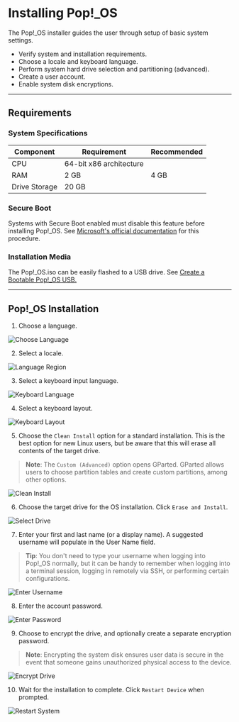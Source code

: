 # Installing Pop!_OS

The Pop!_OS installer guides the user through setup of basic system settings.

- Verify system and installation requirements.
- Choose a locale and keyboard language.
- Perform system hard drive selection and partitioning (advanced).
- Create a user account.
- Enable system disk encryptions.

---
## Requirements

### System Specifications

| Component | Requirement | Recommended |
|-----------|-------------|-------------|
| CPU       | 64-bit x86 architecture |     
| RAM       | 2 GB        | 4 GB        |
| Drive Storage | 20 GB   |             | 

### Secure Boot

Systems with Secure Boot enabled must disable this feature before installing Pop!_OS. See [Microsoft's official documentation](https://docs.microsoft.com/en-us/windows-hardware/manufacture/desktop/disabling-secure-boot?view=windows-10) for this procedure.

### Installation Media

The Pop!_OS.iso can be easily flashed to a USB drive. See [Create a Bootable Pop!_OS USB.](/Getting-Started/Create-bootable-media/create-bootable-usb.md)

---
## Pop!\_OS Installation

1. Choose a language.

![Choose Language](/images/installation/choose-language.png)

2. Select a locale.

![Language Region](/images/installation/language-region.png)

3. Select a keyboard input language.

![Keyboard Language](/images/installation/keyboard-language.png)

4. Select a keyboard layout.

![Keyboard Layout](/images/installation/keyboard-language2.png)

5. Choose the `Clean Install` option for a standard installation. This is the best option for new Linux users, but be aware that this will erase all contents of the target drive.

>**Note**: The `Custom (Advanced)` option opens GParted. GParted allows users to choose partition tables and create custom partitions, among other options.  <!-- See Using [GParted Custom (Advanced)](advanced-installation.md) for more information. -->

![Clean Install](/images/installation/clean-install.png)

6. Choose the target drive for the OS installation. Click `Erase and Install`.

![Select Drive](/images/installation/select-system-drive.png)

7. Enter your first and last name (or a display name). A suggested username will populate in the User Name field.

>**Tip**: You don't need to type your username when logging into Pop!_OS normally, but it can be handy to remember when logging into a terminal session, logging in remotely via SSH, or performing certain configurations.

![Enter Username](/images/installation/enter-username.png)

8. Enter the account password.

![Enter Password](/images/installation/enter-password.png)

9. Choose to encrypt the drive, and optionally create a separate encryption password.

>**Note**: Encrypting the system disk ensures user data is secure in the event that someone gains unauthorized physical access to the device. 

![Encrypt Drive](/images/installation/encrypt-drive.png)

10. Wait for the installation to complete. Click `Restart Device` when prompted.

![Restart System](/images/installation/restart-system.png)
